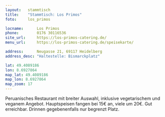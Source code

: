 ```yaml
---
layout:   stammtisch
title:    "Stammtisch: Los Primos"
foto:     los_primos

locname:      Los Primos
phone:        0176 30116536
site_url:     https://los-primos-catering.de/
menu_url:     https://los-primos-catering.de/speisekarte/

address:      Neugasse 21, 69117 Heidelberg
address_desc: "Haltestelle: Bismarckplatz"

lat: 49.4089186
lon: 8.6927864
map_lat: 49.4089186
map_lon: 8.6927864
map_zoom: 17
---
```

Peruanisches Restaurant mit breiter Auswahl, inklusive vegetarischem und
veganem Angebot. Hauptspeisen fangen bei 15€ an, viele um 20€. Gut erreichbar.
Drinnen gegebenenfalls nur begrenzt Platz.
